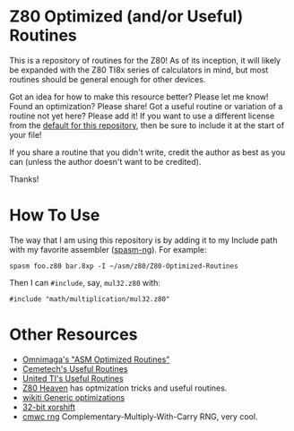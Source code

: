 # Z80 Optimized (and/or Useful) Routines

This is a repository of routines for the Z80!
As of its inception, it will likely be expanded with the Z80 TI8x series of calculators in mind, but most routines should be general enough for other devices.

Got an idea for how to make this resource better? Please let me know!
Found an optimization? Please share!
Got a useful routine or variation of a routine not yet here? Please add it!
If you want to use a different license from the [default for this repository](LICENSE.md),
then be sure to include it at the start of your file!

If you share a routine that you didn't write, credit the author as best as you can (unless the author doesn't want to be credited).

Thanks!

# How To Use
The way that I am using this repository is by adding it to my Include path with my favorite assembler ([spasm-ng](https://github.com/alberthdev/spasm-ng)). For example:

```
spasm foo.z80 bar.8xp -I ~/asm/z80/Z80-Optimized-Routines
```
Then I can `#include`, say, `mul32.z80` with:
```
#include "math/multiplication/mul32.z80"
```

# Other Resources
* [Omnimaga's "ASM Optimized Routines"](https://www.omnimaga.org/asm-language/asm-optimized-routines/)
* [Cemetech's Useful Routines](https://www.cemetech.net/forum/viewtopic.php?t=1449)
* [United TI's Useful Routines](https://www.cemetech.net/projects/uti/viewtopic.php?t=1279)
* [Z80 Heaven](http://z80-heaven.wikidot.com/) has optmization tricks and useful routines.
* [wikiti Generic optimizations](https://wikiti.brandonw.net/index.php?title=Z80_Optimization)
* [32-bit xorshift](https://gist.github.com/raxoft/c074743ea3f926db0037)
* [cmwc rng](https://gist.github.com/raxoft/2275716fea577b48f7f) Complementary-Multiply-With-Carry RNG, very cool.
